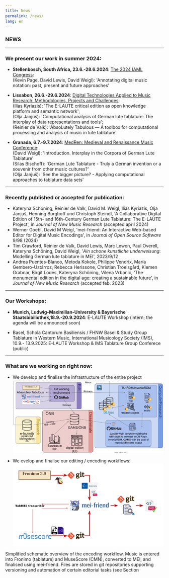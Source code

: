 ```yaml
---
title: News
permalink: /news/
lang: en 
---
```

### NEWS

___
### We present our work in summer 2024:

- **Stellenbosch, South Africa, 23.6.-28.6.2024**: [The 2024 IAML Congress](https://www.iaml.info/congresses/2024-stellenbosch):  
   (Kevin Page, David Lewis, David Weigl): 'Annotating digital music notation: past, present and future approaches'    

   
- **Lissabon, 26.6.-29.6.2024**: [Digital Technologies Applied to Music Research: Methodologies, Projects and Challenges](https://echoes.fcsh.unl.pt/conference-info/):  
    (Ilias Kyriazis): 'The E-LAUTE critical edition as open knowledge platform and semantic network';  
    (Olja Janjuš): 'Computational analysis of German lute tablature: The interplay of data representations and tools';  
    (Reinier de Valk): 'AbsoLutely Tabulous — A toolbox for computational processing and analysis of music in lute tablature'  

 
- **Granada, 6.7.-9.7.2024**: [MedRen: Medieval and Renaissance Music Conference](https://www.medren2024.com):  
    (David Weigl): 'Introduction. Interplay in the Corpora of German Lute Tablature'    
    (Silas Bischoff): 'German Lute Tablature - Truly a German invention or a souvenir from other music cultures?'  
    (Olja Janjuš): 'See the bigger picture? - Applying computational approaches to tablature data sets'  

___
### Recently published or accepted for publication:  
- Kateryna Schöning, Reinier de Valk, David M. Weigl, Ilias Kyriazis, Olja Janjuš, Henning Burghoff und Christoph Steindl, 'A Collaborative Digital Edition of 15th- and 16th-Century German Lute Tablature: The E-LAUTE Project', in _Journal of New Music Research_ (accepted april 2024)
- Werner Goebl, David M Weigl, 'mei-friend: An Interactive Web-based Editor for Digital Music Encodings', in _Journal of Open Source Software_ 9/98 (2024)  
- Tim Crawford, Reinier de Valk, David Lewis, Marc Lewon, Paul Overell, Kateryna Schöning, David Weigl, '_Ain schone kunstliche underweisung_: Modelling German lute tablature in MEI', 2023/9/12
- Andrea Puentes-Blanco, Metoda Kokole, Philippe Vendrix, María Gembero-Ustárroz, Rebecca Herissone, Christian Troelsgård, Klemen Grabnar, Birgit Lodes, Kateryna Schöning, Vilena Vrbanić, 'The monumental edition in the digital age: creating a sustainable future', in _Journal of New Music Research_ (accepted feb. 2023)

___
### Our Workshops:
- **Munich, Ludwig-Maximilian-University & Bayerische Staatsbibiliothek,18.9.-20.9.2024**: E-LAUTE Workshop (intern; the agenda will be announced soon) 
  
- Basel, Schola Cantorum Basiliensis / FHNW Basel & Study Group Tablature in Western Music, International Musicology Society (IMS), 10.9.- 13.9.2025: E-LAUTE Workshop & IMS Tablature Group Conferece (public)     
___
### What are we working on right now:
- We develop and finalise the infrastructure of the entire project
![](/assets/OeNB_workflow_TU_1.png)  

- We evelop and finalise our editing / encoding workflows:
![](/assets/img/Workflow_edition_01.png)
<div class="acks"> Simplified schematic overview of the encoding workflow. Music is entered into Fronimo (tablature) and MuseScore (CMN), converted to MEI, and finalised using mei-friend. Files are stored in git repositories supporting versioning and automation of certain editorial tasks (see Section </div>



